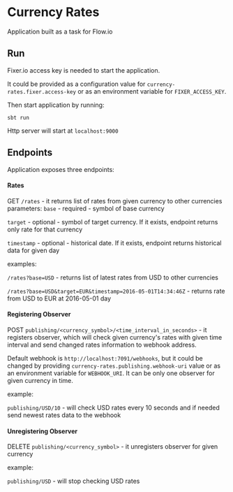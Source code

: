 # Currency Rates

Application built as a task for Flow.io

## Run
Fixer.io access key is needed to start the application.

It could be provided as a configuration value for `currency-rates.fixer.access-key` or as an environment variable for `FIXER_ACCESS_KEY`.

Then start application by running:

`sbt run`

Http server will start at `localhost:9000`

## Endpoints

Application exposes three endpoints:

#### Rates

GET `/rates` - it returns list of rates from given currency to other currencies
parameters:
`base` - required - symbol of base currency 

`target` - optional - symbol of target currency. If it exists, endpoint returns only rate for that currency

`timestamp` - optional - historical date. If it exists, endpoint returns historical data for given day

examples:

`/rates?base=USD` - returns list of latest rates from USD to other currencies

`/rates?base=USD&target=EUR&timestamp=2016-05-01T14:34:46Z` - returns rate from USD to EUR at 2016-05-01 day

#### Registering Observer

POST `publishing/<currency_symbol>/<time_interval_in_seconds>` - it registers observer, which will check given currency's rates with given time interval and send changed rates information to webhook address.

Default webhook is `http://localhost:7091/webhooks`, but it could be changed by providing `currency-rates.publishing.webhook-uri` value or as an environment variable for `WEBHOOK_URI`.
It can be only one observer for given currency in time.

example:

`publishing/USD/10` - will check USD rates every 10 seconds and if needed send newest rates data to the webhook

#### Unregistering Observer

DELETE `publishing/<currency_symbol>` - it unregisters observer for given currency

example:

`publishing/USD` - will stop checking USD rates